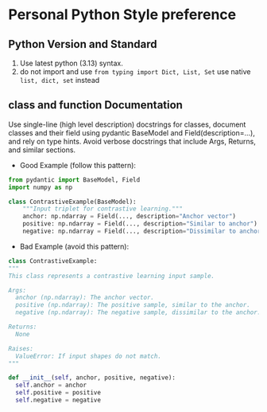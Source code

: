 # Personal Python Style preference

## Python Version and Standard
1. Use latest python (3.13) syntax.
2. do not import and use `from typing import Dict, List, Set` use native `list, dict, set` instead

## class and function Documentation
Use single-line (high level description) docstrings for classes, document classes and their field using pydantic BaseModel and Field(description=...), and rely on type hints. Avoid verbose docstrings that include Args, Returns, and similar sections.
- Good Example (follow this pattern):
```python
from pydantic import BaseModel, Field
import numpy as np

class ContrastiveExample(BaseModel):
    """Input triplet for contrastive learning."""
    anchor: np.ndarray = Field(..., description="Anchor vector")
    positive: np.ndarray = Field(..., description="Similar to anchor")
    negative: np.ndarray = Field(..., description="Dissimilar to anchor")
```
- Bad Example (avoid this pattern):
```python
class ContrastiveExample:
"""
This class represents a contrastive learning input sample.

Args:
  anchor (np.ndarray): The anchor vector.
  positive (np.ndarray): The positive sample, similar to the anchor.
  negative (np.ndarray): The negative sample, dissimilar to the anchor.

Returns:
  None

Raises:
  ValueError: If input shapes do not match.
"""

def __init__(self, anchor, positive, negative):
  self.anchor = anchor
  self.positive = positive
  self.negative = negative
```
   
